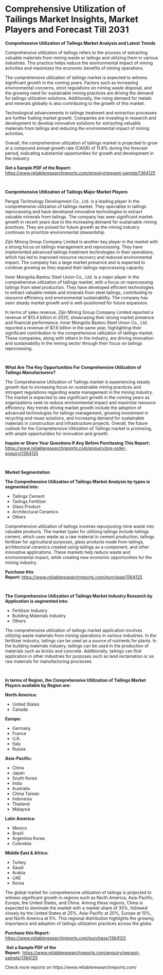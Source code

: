 <p><h1>Comprehensive Utilization of Tailings Market Insights, Market Players and Forecast Till 2031</h1></p><p><strong>Comprehensive Utilization of Tailings Market Analysis and Latest Trends</strong></p>
<p><p>Comprehensive utilization of tailings refers to the process of extracting valuable materials from mining waste or tailings and utilizing them in various industries. This practice helps reduce the environmental impact of mining activities and maximizes the economic benefits of mining operations.</p><p>The comprehensive utilization of tailings market is expected to witness significant growth in the coming years. Factors such as increasing environmental concerns, strict regulations on mining waste disposal, and the growing need for sustainable mining practices are driving the demand for tailings utilization solutions. Additionally, the rising demand for metals and minerals globally is also contributing to the growth of this market.</p><p>Technological advancements in tailings treatment and extraction processes are further fueling market growth. Companies are investing in research and development to develop innovative solutions for extracting valuable materials from tailings and reducing the environmental impact of mining activities.</p><p>Overall, the comprehensive utilization of tailings market is projected to grow at a compound annual growth rate (CAGR) of 11.8% during the forecast period, indicating substantial opportunities for growth and development in the industry.</p></p>
<p><strong>Get a Sample PDF of the Report:&nbsp;</strong> <a href="https://www.reliableresearchreports.com/enquiry/request-sample/1364125">https://www.reliableresearchreports.com/enquiry/request-sample/1364125</a></p>
<p>&nbsp;</p>
<p><strong>Comprehensive Utilization of Tailings Major Market Players</strong></p>
<p><p>Pengqi Technology Development Co., Ltd. is a leading player in the comprehensive utilization of tailings market. They specialize in tailings reprocessing and have developed innovative technologies to extract valuable minerals from tailings. The company has seen significant market growth in recent years due to the increasing demand for sustainable mining practices. They are poised for future growth as the mining industry continues to prioritize environmental stewardship.</p><p>Zijin Mining Group Company Limited is another key player in the market with a strong focus on tailings management and reprocessing. They have implemented advanced tailings treatment technologies in their operations, which has led to improved resource recovery and reduced environmental impact. The company has a large market presence and is expected to continue growing as they expand their tailings reprocessing capacity.</p><p>Inner Mongolia Baotou Steel Union Co., Ltd. is a major player in the comprehensive utilization of tailings market, with a focus on reprocessing tailings from steel production. They have developed efficient technologies to extract valuable metals and minerals from steel tailings, contributing to resource efficiency and environmental sustainability. The company has seen steady market growth and is well-positioned for future expansion.</p><p>In terms of sales revenue, Zijin Mining Group Company Limited reported a revenue of $13.4 billion in 2020, showcasing their strong market presence and financial performance. Inner Mongolia Baotou Steel Union Co., Ltd. reported a revenue of $7.8 billion in the same year, highlighting their significant contribution to the comprehensive utilization of tailings market. These companies, along with others in the industry, are driving innovation and sustainability in the mining sector through their focus on tailings reprocessing.</p></p>
<p>&nbsp;</p>
<p><strong>What Are The Key Opportunities For Comprehensive Utilization of Tailings Manufacturers?</strong></p>
<p><p>The Comprehensive Utilization of Tailings market is experiencing steady growth due to increasing focus on sustainable mining practices and stringent regulations regarding waste management in the mining industry. The market is expected to see significant growth in the coming years as organizations seek to reduce environmental impact and maximize resource efficiency. Key trends driving market growth include the adoption of advanced technologies for tailings management, growing investment in recycling and reuse solutions, and increasing demand for sustainable materials in construction and infrastructure projects. Overall, the future outlook for the Comprehensive Utilization of Tailings market is promising, with ample opportunities for innovation and growth.</p></p>
<p><strong>Inquire or Share Your Questions If Any Before Purchasing This Report:</strong> <a href="https://www.reliableresearchreports.com/enquiry/pre-order-enquiry/1364125">https://www.reliableresearchreports.com/enquiry/pre-order-enquiry/1364125</a></p>
<p>&nbsp;</p>
<p><strong>Market Segmentation</strong></p>
<p><strong>The Comprehensive Utilization of Tailings Market Analysis by types is segmented into:</strong></p>
<p><ul><li>Tailings Cement</li><li>Tailings Fertilizer</li><li>Glass Product</li><li>Architectural Ceramics</li><li>Others</li></ul></p>
<p><p>Comprehensive utilization of tailings involves repurposing mine waste into valuable products. The market types for utilizing tailings include tailings cement, which uses waste as a raw material in cement production, tailings fertilizer for agricultural purposes, glass products made from tailings, architectural ceramics created using tailings as a component, and other innovative applications. These markets help reduce waste and environmental impact, while creating new economic opportunities for the mining industry.</p></p>
<p><strong>Purchase this Report:&nbsp;</strong><a href="https://www.reliableresearchreports.com/purchase/1364125">https://www.reliableresearchreports.com/purchase/1364125</a></p>
<p>&nbsp;</p>
<p><strong>The Comprehensive Utilization of Tailings Market Industry Research by Application is segmented into:</strong></p>
<p><ul><li>Fertilizer Industry</li><li>Building Materials Industry</li><li>Others</li></ul></p>
<p><p>The comprehensive utilization of tailings market application involves utilizing waste materials from mining operations in various industries. In the fertilizer industry, tailings can be used as a source of nutrients for plants. In the building materials industry, tailings can be used in the production of materials such as bricks and concrete. Additionally, tailings can find application in other industries for purposes such as land reclamation or as raw materials for manufacturing processes.</p></p>
<p>&nbsp;</p>
<p><strong>In terms of Region, the Comprehensive Utilization of Tailings Market Players available by Region are:</strong></p>
<p>
    <p> <strong> North America: </strong>
        <ul>
            <li>United States</li>
            <li>Canada</li>
        </ul>
        </p> 
    <p> <strong> Europe: </strong>
        <ul>
            <li>Germany</li>
            <li>France</li>
            <li>U.K.</li>
            <li>Italy</li>
            <li>Russia</li>
        </ul>
        </p> 
    <p> <strong> Asia-Pacific: </strong>
        <ul>
            <li>China</li>
            <li>Japan</li>
            <li>South Korea</li>
            <li>India</li>
            <li>Australia</li>
            <li>China Taiwan</li>
            <li>Indonesia</li>
            <li>Thailand</li>
            <li>Malaysia</li>
        </ul>
        </p> 
    <p> <strong> Latin America: </strong>
        <ul>
            <li>Mexico</li>
            <li>Brazil</li>
            <li>Argentina Korea</li>
            <li>Colombia</li>
        </ul>
        </p> 
    <p> <strong> Middle East & Africa: </strong>
        <ul>
            <li>Turkey</li>
            <li>Saudi</li>
            <li>Arabia</li>
            <li>UAE</li>
            <li>Korea</li>
        </ul>
    </p>
    </p>
<p><p>The global market for comprehensive utilization of tailings is projected to witness significant growth in regions such as North America, Asia-Pacific, Europe, the United States, and China. Among these regions, China is expected to dominate the market with a market share of 35%, followed closely by the United States at 25%, Asia-Pacific at 20%, Europe at 15%, and North America at 5%. This regional distribution highlights the growing importance and adoption of tailings utilization practices across the globe.</p></p>
<p><strong>Purchase this Report: </strong><a href="https://www.reliableresearchreports.com/purchase/1364125">https://www.reliableresearchreports.com/purchase/1364125</a></p>
<p>&nbsp;<strong>Get a Sample PDF of the Report:&nbsp;&nbsp;</strong><a href="https://www.reliableresearchreports.com/enquiry/request-sample/1364125">https://www.reliableresearchreports.com/enquiry/request-sample/1364125</a></p>
<p><strong></strong></p>
<p>Check more reports on https://www.reliableresearchreports.com/</p>